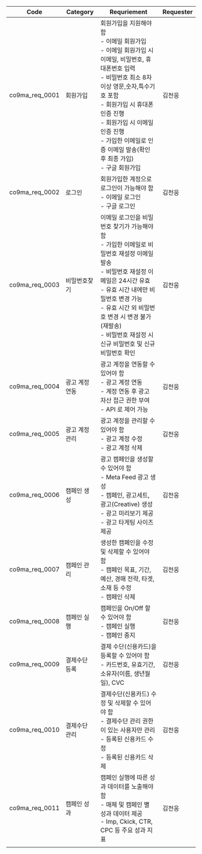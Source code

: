 
| Code           | Category | Requriement                                                                                                                                                                                 | Requester |
| -------------- | -------- | ------------------------------------------------------------------------------------------------------------------------------------------------------------------------------------------- | --------- |
| co9ma_req_0001 | 회원가입     | 회원가입을 지원해야 함<br>- 이메일 회원가입<br>- 이메일 회원가입 시 이메일, 비밀번호, 휴대폰번호 입력<br>- 비밀번호 최소 8자 이상 영문,숫자,특수기호 포함<br>- 회원가입 시 휴대폰인증 진행<br>- 회원가입 시 이메일 인증 진행<br>- 가입한 이메일로 인증 이메일 발송(확인 후 최종 가입)<br>- 구글 회원가입 | 김천웅       |
| co9ma_req_0002 | 로그인      | 회원가입한 계정으로 로그인이 가능해야 함<br>- 이메일 로그인<br>- 구글 로그인                                                                                                                                             | 김천웅       |
| co9ma_req_0003 | 비밀번호찾기   | 이메일 로그인을 비밀번호 찾기가 가능해야 함<br>- 가입한 이메일로 비밀번호 재설정 이메일 발송<br>- 비밀번호 재설정 이메일은 24시간 유효<br>- 유효 시간 내에만 비밀번호 변경 가능<br>- 유효 시간 외 비밀번호 변경 시 변경 불가(재발송)<br>- 비밀번호 재설정 시 신규 비밀번호 및 신규 비밀번호 확인          | 김천웅       |
| co9ma_req_0004 | 광고 계정 연동 | 광고 계정을 연동할 수 있어야 함<br>- 광고 계정 연동<br>- 계정 연동 후 광고 자산 접근 권한 부여<br>- API 로 제어 가능                                                                                                               | 김천웅       |
| co9ma_req_0005 | 광고 계정 관리 | 광고 계정을 관리할 수 있어야 함<br>- 광고 계정 수정<br>- 광고 계정 삭제                                                                                                                                              | 김천웅       |
| co9ma_req_0006 | 캠페인 생성   | 광고 캠페인을 생성할 수 있어야 함<br>- Meta Feed 광고 생성<br>- 캠페인, 광고세트, 광고(Creative) 생성<br>- 광고 미리보기 제공<br>- 광고 타게팅 사이즈 제공                                                                                 | 김천웅       |
| co9ma_req_0007 | 캠페인 관리   | 생성한 캠페인을 수정 및 삭제할 수 있어야 함<br>- 캠페인 목표, 기간, 예산, 경매 전략, 타겟, 소재 등 수정<br>- 캠페인 삭제                                                                                                               | 김천웅       |
| co9ma_req_0008 | 캠페인 실행   | 캠페인을 On/Off 할 수 있어야 함<br>- 캠페인 실행<br>- 캠페인 중지                                                                                                                                               | 김천웅       |
| co9ma_req_0009 | 결제수단 등록  | 결제 수단(신용카드)을 등록할 수 있어야 함<br>- 카드번호, 유효기간, 소유자(이름, 생년월일), CVC                                                                                                                                | 김천웅       |
| co9ma_req_0010 | 결제수단 관리  | 결제수단(신용카드) 수정 및 삭제할 수 있어야 함<br>- 결제수단 관리 권한이 있는 사용자만 관리<br>- 등록된 신용카드 수정<br>- 등록된 신용카드 삭제                                                                                                   | 김천웅       |
| co9ma_req_0011 | 캠페인 성과   | 캠페인 실행에 따른 성과 데이터를 노출해야 함<br>- 매체 및 캠페인 별 성과 데이터 제공<br>- Imp, Ckick, CTR, CPC 등 주요 성과 지표                                                                                                    | 김천웅       |
|                |          |                                                                                                                                                                                             |           |
